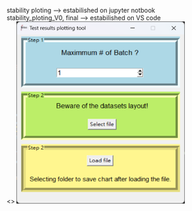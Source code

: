 stability ploting --> estabilished on jupyter notbook  
stability_ploting_V0, final --> estabilished on VS code  
<<Tool display>>
<img src="https://github.com/alayah2626517/testing-data-plotting/blob/main/test_data_plotting_tool.png" width="380" height="410"><br>
